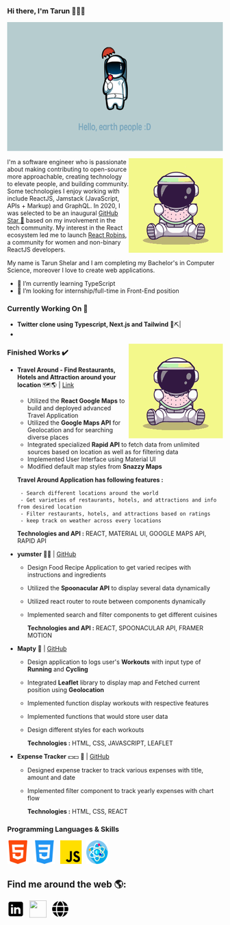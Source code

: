 ### Hi there, I'm Tarun 👋🧑‍🚀

<p align="center">
  <img src="https://raw.githubusercontent.com/Taruun/imgs/main/Astro.gif" height = "300px"  />
</p>

<img align="right" height="13%" src="https://raw.githubusercontent.com/Taruun/imgs/main/Astronautss.gif"/></div>
I'm a software engineer who is passionate about making contributing to open-source more approachable, creating technology to elevate people, and building community. Some technologies I enjoy working with include ReactJS, Jamstack (JavaScript, APIs + Markup) and GraphQL. In 2020, I was selected to be an inaugural <a href="https://stars.github.com/">GitHub Star 🌟</a> based on my involvement in the tech community.  My interest in the React ecosystem led me to launch <a href="https://www.reactrobins.com/">React Robins</a>, a community for women and non-binary ReactJS developers.

My name is Tarun Shelar and I am completing my Bachelor's in Computer Science, moreover I love to create web applications.

- 🌱 I’m currently learning TypeScript
- 👯 I’m looking for internship/full-time in Front-End position

### Currently Working On 🚀

- **Twitter clone using Typescript, Next.js and Tailwind** 📜⛏️|
- 
<img align="right" height="13%" src="https://raw.githubusercontent.com/Taruun/imgs/main/Astronautss.gif"/></div>

### Finished Works ✔️

- **Travel Around - Find Restaurants, Hotels and Attraction around your location** 🗺️🌎 | <a href = "https://travel-aroound.netlify.app/"> Link</a>

  - Utilized the **React Google Maps** to build and deployed advanced Travel Application
  - Utilized the **Google Maps API** for Geolocation and for searching diverse places
  - Integrated specialized **Rapid API** to fetch data from unlimited sources based on location as well as for filtering data
  - Implemented User Interface using Material UI
  - Modified default map styles from **Snazzy Maps**

  **Travel Around Application has following features :**

       - Search different locations around the world
       - Get varieties of restaurants, hotels, and attractions and info from desired location
       - Filter restaurants, hotels, and attractions based on ratings
       - keep track on weather across every locations

  **Technologies and API :** REACT, MATERIAL UI, GOOGLE MAPS API, RAPID API

- **yumster** 🥘🍞 | <a href = "https://github.com/Taruun/yumster"> GitHub</a>

  - Design Food Recipe Application to get varied recipes with instructions and ingredients
  - Utilized the **Spoonacular API** to display several data dynamically
  - Utilized react router to route between components dynamically
  - Implemented search and filter components to get different cuisines

    **Technologies and API :** REACT, SPOONACULAR API, FRAMER MOTION

- **Mapty** 📍 | <a href = "https://github.com/Taruun/mapty"> GitHub</a>

  - Design application to logs user's **Workouts** with input type of **Running** and **Cycling**
  - Integrated **Leaflet** library to display map and Fetched current position using **Geolocation**
  - Implemented function display workouts with respective features
  - Implemented functions that would store user data
  - Design different styles for each workouts

    **Technologies :** HTML, CSS, JAVASCRIPT, LEAFLET

- **Expense Tracker** 💵💵 🔗 | <a href = "https://github.com/Taruun/Expese-Tracker"> GitHub</a>

  - Designed expense tracker to track various expenses with title, amount and date
  - Implemented filter component to track yearly expenses with chart flow

    **Technologies :** HTML, CSS, REACT

### Programming Languages & Skills

<img src="https://raw.githubusercontent.com/Taruun/images/main/html-5.png" width="50px" height = "55px"/> &nbsp; <img src="https://raw.githubusercontent.com/Taruun/images/main/css-3.png"  width="50" height = "55"> &nbsp; <img src="https://raw.githubusercontent.com/Taruun/images/main/js%20(2).png"  width="50" height = "55"> &nbsp; <img src="https://raw.githubusercontent.com/Taruun/images/main/atom.png"  width="50" height = "55">

## Find me around the web 🌎:

<a href="https://www.linkedin.com/in/tarun-shelar-617192190/"><img src="https://raw.githubusercontent.com/simple-icons/simple-icons/4bf96a236bac3b4f06617753cf16caa2542b8d9d/icons/linkedin.svg" width = "40px" height = "40px"></a> &nbsp; <a href="mailto: tarunys2002@gmail.com"><img src="https://github.com/simple-icons/simple-icons/blob/develop/icons/gmail.svg" width = "40px" height = "40px"></a> &nbsp; <a href="https://taruun.github.io/personal-website/"><img src="https://raw.githubusercontent.com/Taruun/images/main/web.png" width = "40px" height = "40px"></a>
